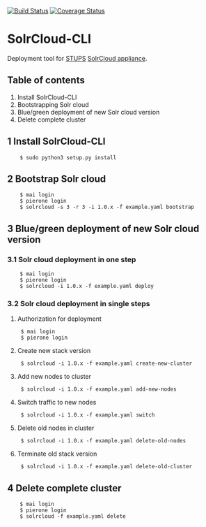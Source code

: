 [![Build Status](https://travis-ci.org/ehartung/solrcloud-cli.svg?branch=master)](https://travis-ci.org/ehartung/solrcloud-cli?branch=master)
[![Coverage Status](https://codecov.io/github/ehartung/solrcloud-cli/coverage.svg?branch=master)](https://codecov.io/github/ehartung/solrcloud-cli?branch=master)

# SolrCloud-CLI

Deployment tool for [STUPS](https://stups.io/) [SolrCloud appliance](https://github.com/zalando/solrcloud-appliance).

## Table of contents
1. Install SolrCloud-CLI
2. Bootstrapping Solr cloud
3. Blue/green deployment of new Solr cloud version
4. Delete complete cluster

## 1 Install SolrCloud-CLI

        $ sudo python3 setup.py install
        
## 2 Bootstrap Solr cloud

        $ mai login
        $ pierone login
        $ solrcloud -s 3 -r 3 -i 1.0.x -f example.yaml bootstrap


## 3 Blue/green deployment of new Solr cloud version

### 3.1 Solr cloud deployment in one step

        $ mai login
        $ pierone login
        $ solrcloud -i 1.0.x -f example.yaml deploy

### 3.2 Solr cloud deployment in single steps
1. Authorization for deployment

        $ mai login
        $ pierone login

2. Create new stack version
        
        $ solrcloud -i 1.0.x -f example.yaml create-new-cluster

3. Add new nodes to cluster
        
        $ solrcloud -i 1.0.x -f example.yaml add-new-nodes

4. Switch traffic to new nodes
        
        $ solrcloud -i 1.0.x -f example.yaml switch

5. Delete old nodes in cluster
        
        $ solrcloud -i 1.0.x -f example.yaml delete-old-nodes

6. Terminate old stack version
        
        $ solrcloud -i 1.0.x -f example.yaml delete-old-cluster

## 4 Delete complete cluster

        $ mai login
        $ pierone login
        $ solrcloud -f example.yaml delete
